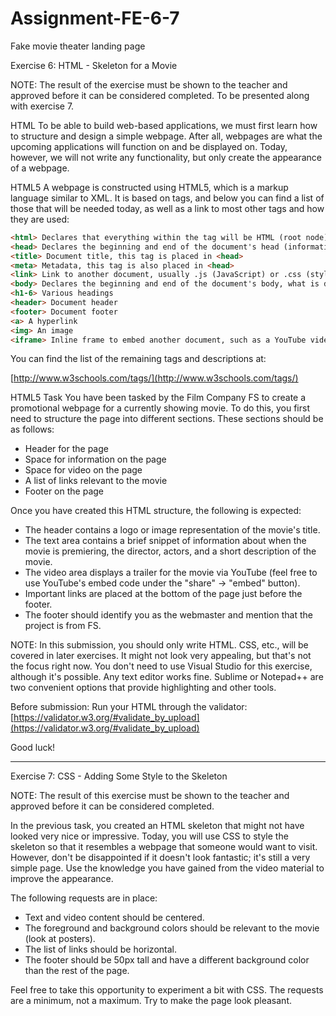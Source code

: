 # Assignment-FE-6-7
Fake movie theater landing page

Exercise 6: HTML - Skeleton for a Movie

NOTE: The result of the exercise must be shown to the teacher and approved before it can be considered completed. To be presented along with exercise 7.

HTML
To be able to build web-based applications, we must first learn how to structure and design a simple webpage. After all, webpages are what the upcoming applications will function on and be displayed on. Today, however, we will not write any functionality, but only create the appearance of a webpage.

HTML5
A webpage is constructed using HTML5, which is a markup language similar to XML. It is based on tags, and below you can find a list of those that will be needed today, as well as a link to most other tags and how they are used:

```html
<html> Declares that everything within the tag will be HTML (root node)
<head> Declares the beginning and end of the document's head (information)
<title> Document title, this tag is placed in <head>
<meta> Metadata, this tag is also placed in <head>
<link> Link to another document, usually .js (JavaScript) or .css (stylesheet)
<body> Declares the beginning and end of the document's body, what is displayed in the browser
<h1-6> Various headings
<header> Document header
<footer> Document footer
<a> A hyperlink
<img> An image
<iframe> Inline frame to embed another document, such as a YouTube video.
```

You can find the list of the remaining tags and descriptions at:

[http://www.w3schools.com/tags/](http://www.w3schools.com/tags/)

HTML5 Task
You have been tasked by the Film Company FS to create a promotional webpage for a currently showing movie. To do this, you first need to structure the page into different sections. These sections should be as follows:

- Header for the page
- Space for information on the page
- Space for video on the page
- A list of links relevant to the movie
- Footer on the page

Once you have created this HTML structure, the following is expected:

- The header contains a logo or image representation of the movie's title.
- The text area contains a brief snippet of information about when the movie is premiering, the director, actors, and a short description of the movie.
- The video area displays a trailer for the movie via YouTube (feel free to use YouTube's embed code under the "share" -> "embed" button).
- Important links are placed at the bottom of the page just before the footer.
- The footer should identify you as the webmaster and mention that the project is from FS.

NOTE: In this submission, you should only write HTML. CSS, etc., will be covered in later exercises. It might not look very appealing, but that's not the focus right now. You don't need to use Visual Studio for this exercise, although it's possible. Any text editor works fine. Sublime or Notepad++ are two convenient options that provide highlighting and other tools.

Before submission: Run your HTML through the validator: [https://validator.w3.org/#validate_by_upload](https://validator.w3.org/#validate_by_upload)

Good luck!

----------------------------------------------------------

Exercise 7: CSS - Adding Some Style to the Skeleton

NOTE: The result of this exercise must be shown to the teacher and approved before it can be considered completed.

In the previous task, you created an HTML skeleton that might not have looked very nice or impressive. Today, you will use CSS to style the skeleton so that it resembles a webpage that someone would want to visit. However, don't be disappointed if it doesn't look fantastic; it's still a very simple page. Use the knowledge you have gained from the video material to improve the appearance.

The following requests are in place:

- Text and video content should be centered.
- The foreground and background colors should be relevant to the movie (look at posters).
- The list of links should be horizontal.
- The footer should be 50px tall and have a different background color than the rest of the page.

Feel free to take this opportunity to experiment a bit with CSS. The requests are a minimum, not a maximum. Try to make the page look pleasant.
